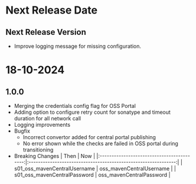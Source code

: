# Next Release Date

## Next Release Version
- Improve logging message for missing configuration.

# 18-10-2024

## 1.0.0
- Merging the credentials config flag for OSS Portal
- Adding option to configure retry count for sonatype and timeout duration for all network call
- Logging improvements
- Bugfix
  - Incorrect convertor added for central portal publishing
  - No error shown while the checks are failed in OSS portal during transitioning
- Breaking Changes
  |                       Then                 |                       Now                                      |
  |:------------------------------------------:|:--------------------------------------------------------------:|
  |  s01_oss_mavenCentralUsername              |            oss_mavenCentralUsername                            |
  |  s01_oss_mavenCentralPassword              |            oss_mavenCentralPassword                            |